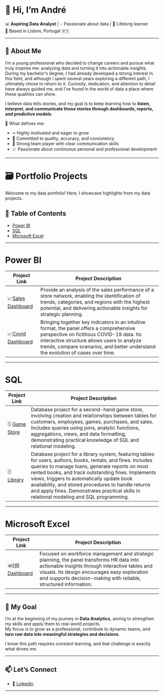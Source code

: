 # 👋 Hi, I’m André

📊 **Aspiring Data Analyst** | 💡 Passionate about data | 🚀 Lifelong learner  
📍 Based in Lisbon, Portugal 🇵🇹

---

## 🌟 About Me  

I’m a young professional who decided to change careers and pursue what truly inspires me: analyzing data and turning it into actionable insights. During my bachelor’s degree, I had already developed a strong interest in this field, and although I spent several years exploring a different path, I ultimately chose to return to it. Curiosity, dedication, and attention to detail have always guided me, and I’ve found in the world of data a place where these qualities can shine.

I believe data tells stories, and my goal is to keep learning how to **listen, interpret, and communicate those stories through dashboards, reports, and predictive models**.  

📌 What defines me:  
- 🔥 Highly motivated and eager to grow  
- 🎯 Committed to quality, accuracy, and consistency  
- 🤝 Strong team player with clear communication skills  
- 📈 Passionate about continuous personal and professional development

---




# 🗃️ Portfolio Projects
Welcome to my data portfolio! Here, I showcase highlights from my data projects.
## :file_folder: Table of Contents

- [Power BI](#power-bi)
- [SQL](#sql)
- [Microsoft Excel](#microsoft-excel)

---

# Power BI
| Project Link | Project Description |
|-------------|----------|
|📈[Sales Dashboard](https://github.com/andre-pedro/sales-dashboard)|Provide an analysis of the sales performance of a store network, enabling the identification of trends, categories, and regions with the highest potential, and delivering actionable insights for strategic planning.|
|📈[Covid Dashboard](https://github.com/andre-pedro/covid-dashboard-2)|Bringing together key indicators in an intuitive format, the panel offers a comprehensive perspective on fictitious COVID-19 data. Its interactive structure allows users to analyze trends, compare scenarios, and better understand the evolution of cases over time.|

---

# SQL
| Project Link | Project Description |
|-------------|----------|
| 🗄️ [Game Store](https://github.com/andre-pedro/game-store) |Database project for a second-hand game store, involving creation and relationships between tables for customers, employees, games, purchases, and sales. Includes queries using joins, analytic functions, aggregations, views, and data formatting, demonstrating practical knowledge of SQL and relational modeling.| 
| 🗄️ [Library](https://github.com/andre-pedro/library) |Database project for a library system, featuring tables for users, authors, books, rentals, and fines. Includes queries to manage loans, generate reports on most rented books, and track outstanding fines. Implements views, triggers to automatically update book availability, and stored procedures to handle returns and apply fines. Demonstrates practical skills in relational modeling and SQL programming.|

---

# Microsoft Excel
| Project Link | Project Description |
|-------------|----------|
|📊[HR Dashboard](https://github.com/andre-pedro/human-resources-dashboard)|Focused on workforce management and strategic planning, the panel transforms HR data into actionable insights through interactive tables and visuals. Its design encourages easy exploration and supports decision-making with reliable, structured information.|

---
## 🎯 My Goal  

I’m at the beginning of my journey in **Data Analytics**, aiming to strengthen my skills and apply them to real-world projects.  
My focus is to grow as a professional, contribute to dynamic teams, and **turn raw data into meaningful strategies and decisions**.  

I know this path requires constant learning, and that challenge is exactly what drives me.  

---

## 📫 Let’s Connect  

- 💼 [LinkedIn](https://linkedin.com/in/andre-pedro)

---

